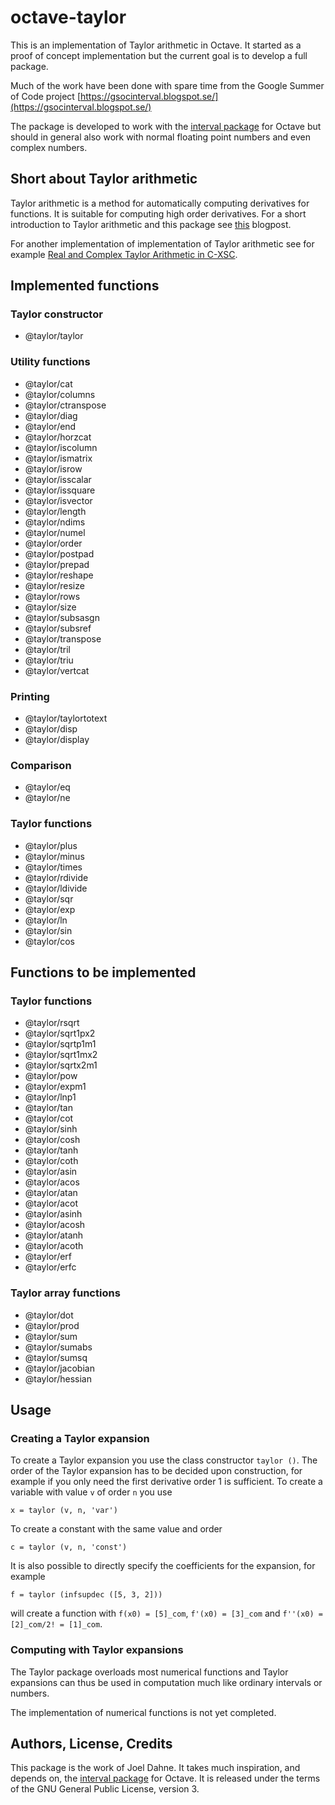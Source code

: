 # octave-taylor

This is an implementation of Taylor arithmetic in Octave. It started
as a proof of concept implementation but the current goal is to
develop a full package.

Much of the work have been done with spare time from the Google Summer
of Code project
[https://gsocinterval.blogspot.se/](https://gsocinterval.blogspot.se/)

The package is developed to work with the [interval
package](https://octave.sourceforge.io/interval/index.html) for Octave
but should in general also work with normal floating point numbers and
even complex numbers.

## Short about Taylor arithmetic

Taylor arithmetic is a method for automatically computing derivatives
for functions. It is suitable for computing high order
derivatives. For a short introduction to Taylor arithmetic and this
package see
[this](https://gsocinterval.blogspot.se/2017/07/a-package-for-taylor-arithmetic.html)
blogpost.

For another implementation of implementation of Taylor arithmetic see
for example [Real and Complex Taylor Arithmetic in
C-XSC](http://www2.math.uni-wuppertal.de/~xsc/preprints/prep_05_4.pdf).

## Implemented functions

### Taylor constructor

* @taylor/taylor

### Utility functions

* @taylor/cat
* @taylor/columns
* @taylor/ctranspose
* @taylor/diag
* @taylor/end
* @taylor/horzcat
* @taylor/iscolumn
* @taylor/ismatrix
* @taylor/isrow
* @taylor/isscalar
* @taylor/issquare
* @taylor/isvector
* @taylor/length
* @taylor/ndims
* @taylor/numel
* @taylor/order
* @taylor/postpad
* @taylor/prepad
* @taylor/reshape
* @taylor/resize
* @taylor/rows
* @taylor/size
* @taylor/subsasgn
* @taylor/subsref
* @taylor/transpose
* @taylor/tril
* @taylor/triu
* @taylor/vertcat

### Printing

* @taylor/taylortotext
* @taylor/disp
* @taylor/display

### Comparison

* @taylor/eq
* @taylor/ne

### Taylor functions

* @taylor/plus
* @taylor/minus
* @taylor/times
* @taylor/rdivide
* @taylor/ldivide
* @taylor/sqr
* @taylor/exp
* @taylor/ln
* @taylor/sin
* @taylor/cos

## Functions to be implemented

### Taylor functions

* @taylor/rsqrt
* @taylor/sqrt1px2
* @taylor/sqrtp1m1
* @taylor/sqrt1mx2
* @taylor/sqrtx2m1
* @taylor/pow
* @taylor/expm1
* @taylor/lnp1
* @taylor/tan
* @taylor/cot
* @taylor/sinh
* @taylor/cosh
* @taylor/tanh
* @taylor/coth
* @taylor/asin
* @taylor/acos
* @taylor/atan
* @taylor/acot
* @taylor/asinh
* @taylor/acosh
* @taylor/atanh
* @taylor/acoth
* @taylor/erf
* @taylor/erfc

### Taylor array functions

* @taylor/dot
* @taylor/prod
* @taylor/sum
* @taylor/sumabs
* @taylor/sumsq
* @taylor/jacobian
* @taylor/hessian

## Usage

### Creating a Taylor expansion

To create a Taylor expansion you use the class constructor `taylor
()`. The order of the Taylor expansion has to be decided upon
construction, for example if you only need the first derivative order
1 is sufficient. To create a variable with value `v` of order `n` you
use

```
x = taylor (v, n, 'var')
```

To create a constant with the same value and order

```
c = taylor (v, n, 'const')
```

It is also possible to directly specify the coefficients for the
expansion, for example

```
f = taylor (infsupdec ([5, 3, 2]))
```

will create a function with `f(x0) = [5]_com`, `f'(x0) = [3]_com` and
`f''(x0) = [2]_com/2! = [1]_com`.

### Computing with Taylor expansions

The Taylor package overloads most numerical functions and Taylor
expansions can thus be used in computation much like ordinary
intervals or numbers.

The implementation of numerical functions is not yet completed.

## Authors, License, Credits

This package is the work of Joel Dahne. It takes much inspiration, and
depends on, the [interval
package](https://octave.sourceforge.io/interval/index.html) for
Octave. It is released under the terms of the GNU General Public
License, version 3.
